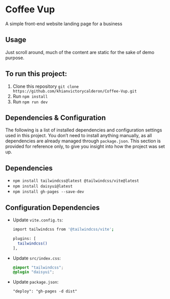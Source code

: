 # Coffee Vup
A simple front-end website landing page for a business

## Usage
Just scroll around, much of the content are static for the sake of demo purpose.

## To run this project:
1. Clone this repository `git clone https://github.com/khianvictorycalderon/Coffee-Vup.git`
2. Run `npm install`
3. Run `npm run dev`

## Dependencies & Configuration
The following is a list of installed dependencies and configuration settings used in this project.
You don’t need to install anything manually, as all dependencies are already managed through `package.json`.
This section is provided for reference only, to give you insight into how the project was set up.

## Dependencies
- `npm install tailwindcss@latest @tailwindcss/vite@latest`
- `npm install daisyui@latest`
- `npm install gh-pages --save-dev`

## Configuration Dependencies
- Update `vite.config.ts`:
  ```bash
  import tailwindcss from '@tailwindcss/vite';

  plugins: [
    tailwindcss()
  ],
  ```
- Update `src/index.css`:
  ```css
  @import "tailwindcss";
  @plugin "daisyui";
  ```
- Update `package.json`:
  ```
  "deploy": "gh-pages -d dist"
  ```